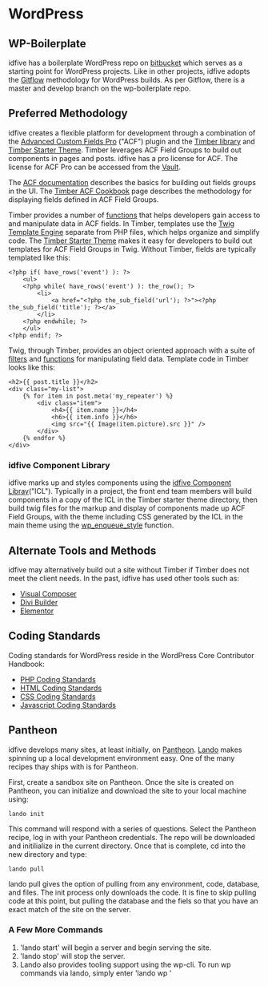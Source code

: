 # WordPress

## WP-Boilerplate

idfive has a boilerplate WordPress repo on [bitbucket](https://bitbucket.org/idfivellc/wp-boilerplate/src/master/) which serves as a starting point for WordPress projects. Like in other projects, idfive adopts the [Gitflow](general/git/standards.md) methodology for WordPress builds. As per Gitflow, there is a master and develop branch on the wp-boilerplate repo.

## Preferred Methodology

idfive creates a flexible platform for development through a combination of the [Advanced Custom Fields Pro](https://www.advancedcustomfields.com/) ("ACF") plugin and the [Timber library](https://wordpress.org/plugins/timber-library/) and [Timber Starter Theme](https://github.com/timber/starter-theme). Timber leverages ACF Field Groups to build out components in pages and posts. idfive has a pro license for ACF. The license for ACF Pro can be accessed from the [Vault](https://vault.zoho.com/online/main).

The [ACF documentation](https://www.advancedcustomfields.com/resources/getting-started-with-acf/) describes the basics for building out fields groups in the UI. The [Timber ACF Cookbook](https://timber.github.io/docs/guides/acf-cookbook/) page describes the methodology for displaying fields defined in ACF Field Groups.

Timber provides a number of [functions](https://timber.github.io/docs/guides/functions/) that helps developers gain access to and manipulate data in ACF fields. In Timber, templates use the [Twig Template Engine](https://twig.symfony.com/) separate from PHP files, which helps organize and simplify code. The [Timber Starter Theme](https://timber.github.io/docs/getting-started/setup/#use-the-starter-theme) makes it easy for developers to build out templates for ACF Field Groups in Twig. Without Timber, fields are typically templated like this:

```
<?php if( have_rows('event') ): ?>
    <ul>
    <?php while( have_rows('event') ): the_row(); ?>
        <li>
            <a href="<?php the_sub_field('url'); ?>"><?php the_sub_field('title'); ?></a>
        </li>
    <?php endwhile; ?>
    </ul>
<?php endif; ?>
```
Twig, through Timber, provides an object oriented approach with a suite of [filters](https://twig.symfony.com/doc/3.x/filters/index.html) and [functions](https://twig.symfony.com/doc/3.x/functions/index.html) for manipulating field data. Template code in Timber looks like this:

```
<h2>{{ post.title }}</h2>
<div class="my-list">
    {% for item in post.meta('my_repeater') %}
        <div class="item">
            <h4>{{ item.name }}</h4>
            <h6>{{ item.info }}</h6>
            <img src="{{ Image(item.picture).src }}" />
        </div>
    {% endfor %}
</div>
```
### idfive Component Library

idfive marks up and styles components using the [idfive Component Libray](https://bitbucket.org/idfivellc/idfive-component-library)("ICL"). Typically in a project, the front end team members will build components in a copy of the ICL in the Timber starter theme directory, then build twig files for the markup and display of components made up ACF Field Groups, with the theme including CSS generated by the ICL in the main theme using the [wp_enqueue_style](https://developer.wordpress.org/reference/functions/wp_enqueue_style/) function.

## Alternate Tools and Methods

idfive may alternatively build out a site without Timber if Timber does not meet the client needs. In the past, idfive has used other tools such as:
- [Visual Composer](https://visualcomposer.com/)
- [Divi Builder](https://www.elegantthemes.com/gallery/divi/)
- [Elementor](https://elementor.com/)

## Coding Standards

Coding standards for WordPress reside in the WordPress Core Contributor Handbook:

- [PHP Coding Standards](https://make.wordpress.org/core/handbook/best-practices/coding-standards/php/)
- [HTML Coding Standards](https://make.wordpress.org/core/handbook/best-practices/coding-standards/html/)
- [CSS Coding Standards](https://make.wordpress.org/core/handbook/best-practices/coding-standards/css/)
- [Javascript Coding Standards](https://make.wordpress.org/core/handbook/best-practices/coding-standards/javascript/)

## Pantheon

idfive develops many sites, at least initially, on [Pantheon](https://pantheon.io/). [Lando](https://docs.lando.dev/) makes spinning up a local development environment easy. One of the many recipes thay ships with is for Pantheon.

First, create a sandbox site on Pantheon. Once the site is created on Pantheon, you can initialize and download the site to your local machine using:

```
lando init
```

This command will respond with a series of questions. Select the Pantheon recipe, log in with your Pantheon credentials. The repo will be downloaded and initilialize in the current directory. Once that is complete, cd into the new directory and type:

```
lando pull
```
lando pull gives the option of pulling from any environment, code, database, and files. The init process only downloads the code. It is fine to skip pulling code at this point, but pulling the database and the fiels so that you have an exact match of the site on the server.

### A Few More Commands

1. 'lando start' will begin a server and begin serving the site.
2. 'lando stop' will stop the server.
3. Lando also provides tooling support using the wp-cli. To run wp commands via lando, simply enter 'lando wp <command>'


